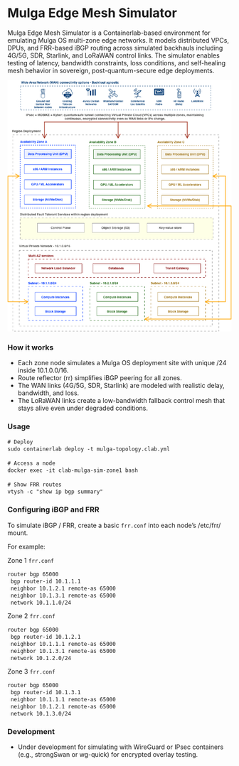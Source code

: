 # Mulga Edge Mesh Simulator

Mulga Edge Mesh Simulator is a Containerlab-based environment for emulating Mulga OS multi-zone edge networks. It models distributed VPCs, DPUs, and FRR-based iBGP routing across simulated backhauls including 4G/5G, SDR, Starlink, and LoRaWAN control links. The simulator enables testing of latency, bandwidth constraints, loss conditions, and self-healing mesh behavior in sovereign, post-quantum-secure edge deployments.

![Network Topology](network.png)

### How it works

- Each zone node simulates a Mulga OS deployment site with unique /24 inside 10.1.0.0/16.
- Route reflector (rr) simplifies iBGP peering for all zones.
- The WAN links (4G/5G, SDR, Starlink) are modeled with realistic delay, bandwidth, and loss.
- The LoRaWAN links create a low-bandwidth fallback control mesh that stays alive even under degraded conditions.

### Usage

```
# Deploy
sudo containerlab deploy -t mulga-topology.clab.yml

# Access a node
docker exec -it clab-mulga-sim-zone1 bash

# Show FRR routes
vtysh -c "show ip bgp summary"
```

### Configuring iBGP and FRR

To simulate iBGP / FRR, create a basic `frr.conf` into each node’s /etc/frr/ mount.

For example:

Zone 1 `frr.conf`

```
router bgp 65000
 bgp router-id 10.1.1.1
 neighbor 10.1.2.1 remote-as 65000
 neighbor 10.1.3.1 remote-as 65000
 network 10.1.1.0/24
```

Zone 2 `frr.conf`

```
router bgp 65000
 bgp router-id 10.1.2.1
 neighbor 10.1.1.1 remote-as 65000
 neighbor 10.1.3.1 remote-as 65000
 network 10.1.2.0/24
```

Zone 3 `frr.conf`

```
router bgp 65000
 bgp router-id 10.1.3.1
 neighbor 10.1.1.1 remote-as 65000
 neighbor 10.1.2.1 remote-as 65000
 network 10.1.3.0/24
```

### Development

- Under development for simulating with WireGuard or IPsec containers (e.g., strongSwan or wg-quick) for encrypted overlay testing.
